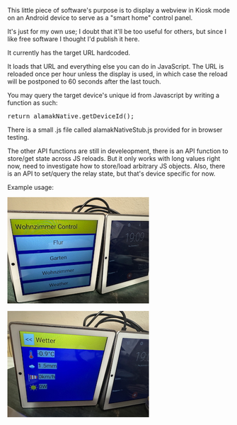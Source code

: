 This little piece of software's purpose is to display a webview in
Kiosk mode on an Android device to serve as a "smart home" control
panel.

It's just for my own use; I doubt that it'll be too useful for others,
but since I like free software I thought I'd publish it here.

It currently has the target URL hardcoded.

It loads that URL and everything else you can do in JavaScript. The
URL is reloaded once per hour unless the display is used, in which
case the reload will be postponed to 60 seconds after the last touch.

You may query the target device's unique id from Javascript by writing a
function as such:

<pre>
return alamakNative.getDeviceId();
</pre>

There is a small .js file called alamakNativeStub.js provided for in browser testing.

The other API functions are still in develeopment, there is an API function to
store/get state across JS reloads. But it only works with long values right
now, need to investigate how to store/load arbitrary JS objects. Also, there is
an API to set/query the relay state, but that's device specific for now.

Example usage:

![Example 1](doc/img/ex1.jpeg)

![Example 2](doc/img/ex2.jpeg)
